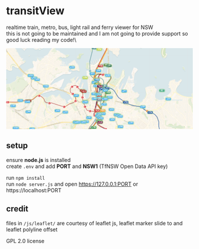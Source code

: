 # transitView

realtime train, metro, bus, light rail and ferry viewer for NSW\
this is not going to be maintained and I am not going to provide support so good luck reading my code!\

![Thumbnail](https://raw.githubusercontent.com/fishingcat3/transitView/refs/heads/main/public/images/thumbnail3.png)

## setup

ensure **node.js** is installed\
create `.env` and add **PORT** and **NSW1** (TfNSW Open Data API key)

run `npm install`\
run `node server.js` and open https://127.0.0.1:PORT or https://localhost:PORT

## credit

files in `/js/leaflet/` are courtesy of leaflet js, leaflet marker slide to and leaflet polyline offset

GPL 2.0 license
